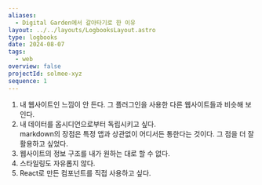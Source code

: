 ```yaml
---
aliases:
  - Digital Garden에서 갈아타기로 한 이유
layout: ../../layouts/LogbooksLayout.astro
type: logbooks
date: 2024-08-07
tags:
  - web
overview: false
projectId: solmee-xyz
sequence: 1
---
```

1. 내 웹사이트인 느낌이 안 든다.
	그 플러그인을 사용한 다른 웹사이트들과 비슷해 보인다.
2. 내 데이터를 옵시디언으로부터 독립시키고 싶다.  
	markdown의 장점은 특정 앱과 상관없이 어디서든 통한다는 것이다. 그 점을 더 잘 활용하고 싶었다.
3. 웹사이트의 정보 구조를 내가 원하는 대로 할 수 없다.
4. 스타일링도 자유롭지 않다.
5. React로 만든 컴포넌트를 직접 사용하고 싶다.